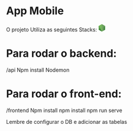 # App Mobile

O projeto Utiliza as seguintes Stacks:
<code><img height="20" src="https://raw.githubusercontent.com/github/explore/80688e429a7d4ef2fca1e82350fe8e3517d3494d/topics/nodejs/nodejs.png"></code>

# Para rodar o backend:
/api
Npm install
Nodemon

# Para rodar o front-end:
/frontend
Npm install
npm install
npm run serve


Lembre de configurar o DB e adicionar as tabelas